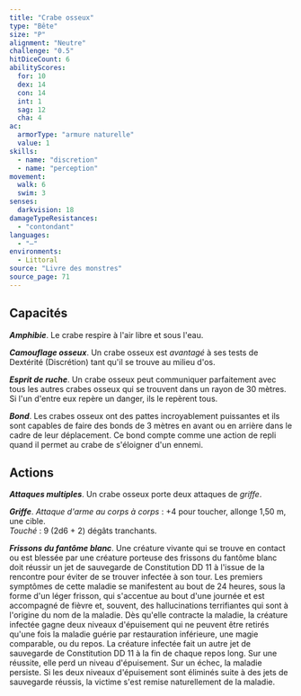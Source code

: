 ```yaml
---
title: "Crabe osseux"
type: "Bête"
size: "P"
alignment: "Neutre"
challenge: "0.5"
hitDiceCount: 6
abilityScores:
  for: 10
  dex: 14
  con: 14
  int: 1
  sag: 12
  cha: 4
ac: 
  armorType: "armure naturelle"
  value: 1
skills: 
  - name: "discretion"
  - name: "perception"
movement: 
  walk: 6
  swim: 3
senses: 
  darkvision: 18
damageTypeResistances: 
  - "contondant"
languages: 
  - "—"
environments:
  - Littoral
source: "Livre des monstres"
source_page: 71
---
```

## Capacités
_**Amphibie**_. Le crabe respire à l'air libre et sous l'eau.

_**Camouflage osseux**_. Un crabe osseux est _avantagé_ à ses tests de Dextérité (Discrétion) tant qu'il se trouve au milieu d'os.

_**Esprit de ruche**_. Un crabe osseux peut communiquer parfaitement avec tous les autres crabes osseux qui se trouvent dans un rayon de 30 mètres. Si l'un d'entre eux repère un danger, ils le repèrent tous.

_**Bond**_. Les crabes osseux ont des pattes incroyablement puissantes et ils sont capables de faire des bonds de 3 mètres en avant ou en arrière dans le cadre de leur déplacement. Ce bond compte comme une action de repli quand il permet au crabe de s'éloigner d'un ennemi.

## Actions
_**Attaques multiples**_. Un crabe osseux porte deux attaques de _griffe_.

_**Griffe**_. _Attaque d'arme au corps à corps_ : +4 pour toucher, allonge 1,50 m, une cible.  
_Touché_ : 9 (2d6 + 2) dégâts tranchants.

_**Frissons du fantôme blanc**_. Une créature vivante qui se trouve en contact ou est blessée par une créature porteuse des frissons du fantôme blanc doit réussir un jet de sauvegarde de Constitution DD 11 à l'issue de la rencontre pour éviter de se trouver infectée à son tour. Les premiers symptômes de cette maladie se manifestent au bout de 24 heures, sous la forme d'un léger frisson, qui s'accentue au bout d'une journée et est accompagné de fièvre et, souvent, des hallucinations terrifiantes qui sont à l'origine du nom de la maladie. Dès qu'elle contracte la maladie, la créature infectée gagne deux niveaux d'épuisement qui ne peuvent être retirés qu'une fois la maladie guérie par restauration inférieure, une magie comparable, ou du repos. La créature infectée fait un autre jet de sauvegarde de Constitution DD 11 à la fin de chaque repos long. Sur une réussite, elle perd un niveau d'épuisement. Sur un échec, la maladie persiste. Si les deux niveaux d'épuisement sont éliminés suite à des jets de sauvegarde réussis, la victime s'est remise naturellement de la maladie.
